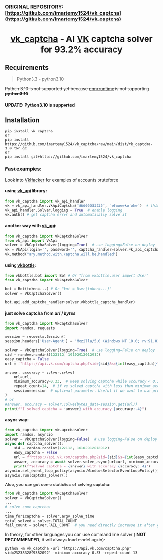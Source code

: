### ORIGINAL REPOSITORY: [https://github.com/imartemy1524/vk_captcha](https://github.com/imartemy1524/vk_captcha) 
<h1 align="center">
<a href="https://github.com/imartemy1524/vk_captcha">vk_captcha</a> 
- AI <a href="https://vk.com/dev">VK</a> captcha solver for <b>93.2%</b> accuracy
</h1>

## Requirements
> Python3.3 - python3.10

~~Python 3.10 is not supported yet because 
[onnxruntime](https://pypi.org/project/onnxruntime/) 
is not supporting **python3.10**~~

#### UPDATE: Python3.10 is supported

## Installation


```
pip install vk_captcha
or
pip install https://github.com/imartemy1524/vk_captcha/raw/main/dist/vk_captcha-2.0.tar.gz
or
pip install git+https://github.com/imartemy1524/vk_captcha
```


### Fast examples:
Look into [VkHacker](VkHacker) for examples of accounts bruteforce

#### using [vk_api](https://github.com/python273/vk_api) library:

```python
from vk_captcha import vk_api_handler
vk = vk_api_handler.VkApiCaptcha("88005553535", "efwoewkofokw")  # this login will create captcha
vk_api_handler.Solver.logging = True  # enable logging
vk.auth() # get captcha error and automatically solve it
```

#### another way with [vk_api](https://github.com/python273/vk_api):

```python
from vk_captcha import VkCaptchaSolver
from vk_api import VkApi
solver = VkCaptchaSolver(logging=True)  # use logging=False on deploy
vk = VkApi(login='', password='', captcha_handler=solver.vk_api_captcha_handler)
vk.method("any.method.with.captcha.will.be.handled")
```

#### using [vkbottle](https://github.com/vkbottle/vkbottle):

```python
from vkbottle.bot import Bot # Or "from vkbottle.user import User"
from vk_captcha import VkCaptchaSolver

bot = Bot(token=...) # Or "bot = User(token=...)"
solver = VkCaptchaSolver()

bot.api.add_captcha_handler(solver.vkbottle_captcha_handler)
```

#### just solve captcha from *url* / *bytes*


```python
from vk_captcha import VkCaptchaSolver
import random, requests

session = requests.Session()  
session.headers['User-Agent'] = 'Mozilla/5.0 (Windows NT 10.0; rv:91.0) Gecko/20100101 Firefox/91.0'

solver = VkCaptchaSolver(logging=True)  # use logging=False on deploy
sid = random.randint(122112, 10102012012012)
easy_captcha = False
url = f"https://api.vk.com/captcha.php?sid={sid}&s={int(easy_captcha)}"

answer, accuracy = solver.solve(
    url=url,
    minimum_accuracy=0.33,  # keep solving captcha while accuracy < 0.33
    repeat_count=14,  # if we solved captcha with less than minimum_accuracy, then retry repeat_count times
    session=session  # optional parameter. Useful if we want to use proxy or specific headers
)
# or
#answer, accuracy = solver.solve(bytes_data=session.get(url))
print(f"I solved captcha = {answer} with accuracy {accuracy:.4}")
```

#### async way:

```python
from vk_captcha import VkCaptchaSolver
import random, asyncio
solver = VkCaptchaSolver(logging=False)  # use logging=False on deploy
async def captcha_solver():
    sid = random.randint(122112, 10102012012012)
    easy_captcha = False
    url = f"https://api.vk.com/captcha.php?sid={sid}&s={int(easy_captcha)}"
    answer, accuracy = await solver.solve_async(url=url, minimum_accuracy=0.4, repeat_count=10)
    print(f"Solved captcha = {answer} with accuracy {accuracy:.4}")
asyncio.set_event_loop_policy(asyncio.WindowsSelectorEventLoopPolicy()) # Only in windows
asyncio.run(captcha_solver())
```
Also, you can get some statistics of solving captcha:
```python
from vk_captcha import VkCaptchaSolver
solver = VkCaptchaSolver()
...
# solve some captchas
...
time_for1captcha = solver.argv_solve_time
total_solved = solver.TOTAL_COUNT
fail_count = solver.FAIL_COUNT  # you need directly increase it after getting second captcha error
```

In theory, for other languages you can use command line solver ( **NOT RECOMMENDED**, it will always load model again):

```
python -m vk_captcha -url "https://api.vk.com/captcha.php?sid=2323832899382092" -minimum-accuracy 0.33 -repeat-count 13
```